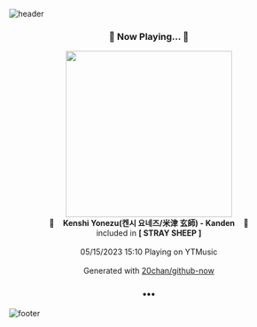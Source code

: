 ![header](https://capsule-render.vercel.app/api?type=wave&height=170&section=header&fontColor=090707&fontAlignX=45&fontAlignY=65&fontSize=100)

<h3 align="center">🎵 Now Playing... 🎵</h3>
<p align="center">
  <a href="https://music.youtube.com/watch?v=XuTIkXPCKQY">
    <img width="300" src="https://lh3.googleusercontent.com/ihDkpi5bfGTVmbGRW6OfunzOsalzb55qSIHkQWOKAXKtYrki6AP_1HXFX4QSToJktQFiYOUm68_Ijg0">
  </a>
  <br>
  🎵&nbsp&nbsp&nbsp <b>Kenshi Yonezu(켄시 요네즈/米津 玄師) - Kanden</b> &nbsp&nbsp&nbsp🎵
  <br>
  included in <b>[ STRAY SHEEP ]</b>
  
  <br />
  <br />
  05/15/2023 15:10 Playing on YTMusic
  <br />
  <br />
  Generated with <a href="https://github.com/20chan/github-now">20chan/github-now</a>
</p>

<h3 align="center">•••</h3>

![footer](https://capsule-render.vercel.app/api?type=wave&height=150&section=footer)
